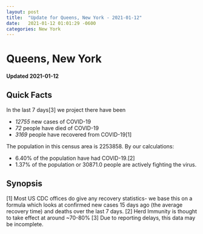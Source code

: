 ```yaml
---
layout: post
title:  "Update for Queens, New York - 2021-01-12"
date:   2021-01-12 01:01:29 -0600
categories: New York
---
```


# Queens, New York
#### Updated 2021-01-12

## Quick Facts

In the last 7 days[3] we project there have been
- *12755* new cases of COVID-19
- *72* people have died of COVID-19
- *3169* people have recovered from COVID-19[1]

The population in this census area is 2253858. By our calculations:
- 6.40% of the population have had COVID-19.[2]
- 1.37% of the population or 30871.0 people are actively fighting the virus.

## Synopsis




[1] Most US CDC offices do give any recovery statistics- we base this on a formula which looks at confirmed new cases
15 days ago (the average recovery time) and deaths over the last 7 days.
[2] Herd Immunity is thought to take effect at around ~70-80%
[3] Due to reporting delays, this data may be incomplete. 
    